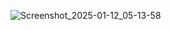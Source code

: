 ![Screenshot_2025-01-12_05-13-58](https://github.com/user-attachments/assets/a0db1766-a9ed-45c0-b9c2-819e5a64f9ba)
